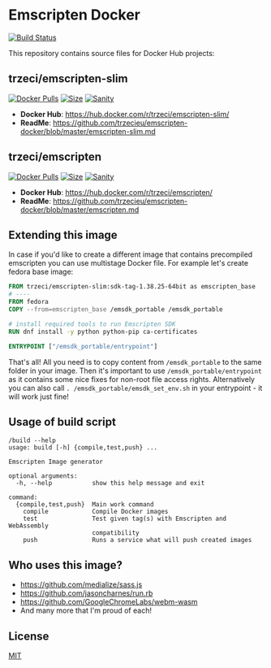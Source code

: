 # Emscripten Docker
[![Build Status](https://jenkins.trzeci.eu/buildStatus/icon?job=public%2Femscripten-docker.release&style=flat-square)](https://jenkins.trzeci.eu/job/public/job/emscripten-docker.release/)


This repository contains source files for Docker Hub projects:

## trzeci/emscripten-slim
[![Docker Pulls](https://img.shields.io/docker/pulls/trzeci/emscripten-slim.svg)](https://store.docker.com/community/images/trzeci/emscripten-slim/)
[![Size](https://images.microbadger.com/badges/image/trzeci/emscripten-slim.svg)](https://microbadger.com/images/trzeci/emscripten-slim/)
[![Sanity](https://badges.herokuapp.com/travis/Quuxplusone/emscripten-docker?env=IMAGE=trzeci/emscripten-slim&label=hello)](https://travis-ci.org/Quuxplusone/emscripten-docker)

* **Docker Hub**: https://hub.docker.com/r/trzeci/emscripten-slim/
* **ReadMe**: https://github.com/trzecieu/emscripten-docker/blob/master/emscripten-slim.md

## trzeci/emscripten
[![Docker Pulls](https://img.shields.io/docker/pulls/trzeci/emscripten.svg)](https://store.docker.com/community/images/trzeci/emscripten/)
[![Size](https://images.microbadger.com/badges/image/trzeci/emscripten.svg)](https://microbadger.com/images/trzeci/emscripten/)
[![Sanity](https://badges.herokuapp.com/travis/Quuxplusone/emscripten-docker?env=IMAGE=trzeci/emscripten&label=hello)](https://travis-ci.org/Quuxplusone/emscripten-docker)

* **Docker Hub**: https://hub.docker.com/r/trzeci/emscripten/
* **ReadMe**: https://github.com/trzecieu/emscripten-docker/blob/master/emscripten.md

## Extending this image
In case if you'd like to create a different image that contains precompiled emscripten you can use multistage Docker file.
For example let's create fedora base image:
```dockerfile
FROM trzeci/emscripten-slim:sdk-tag-1.38.25-64bit as emscripten_base
# ----
FROM fedora
COPY --from=emscripten_base /emsdk_portable /emsdk_portable

# install required tools to run Emscripten SDK
RUN dnf install -y python python-pip ca-certificates

ENTRYPOINT ["/emsdk_portable/entrypoint"]
```
That's all! All you need is to copy content from `/emsdk_portable` to the same folder in your image.
Then it's important to use `/emsdk_portable/entrypoint` as it contains some nice fixes for non-root file access rights.
Alternatively you can also call `. /emsdk_portable/emsdk_set_env.sh` in your entrypoint - it will work just fine!

## Usage of build script
```
/build --help
usage: build [-h] {compile,test,push} ...

Emscripten Image generator

optional arguments:
  -h, --help           show this help message and exit

command:
  {compile,test,push}  Main work command
    compile            Compile Docker images
    test               Test given tag(s) with Emscripten and WebAssembly
                       compatibility
    push               Runs a service what will push created images
```

## Who uses this image?

* https://github.com/medialize/sass.js
* https://github.com/jasoncharnes/run.rb
* https://github.com/GoogleChromeLabs/webm-wasm
* And many more that I'm proud of each!


## License
[MIT](https://github.com/trzecieu/emscripten-docker/blob/master/LICENSE)

